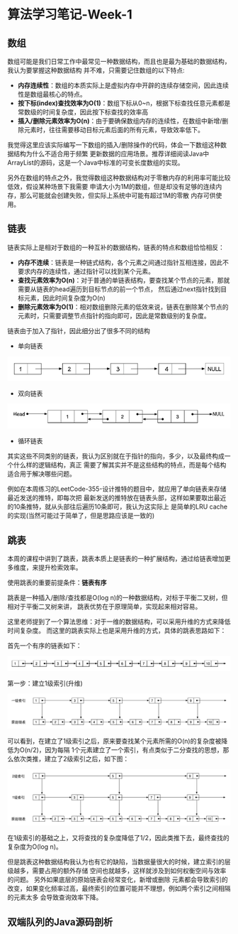 # 算法学习笔记-Week-1

## 数组

数组可能是我们日常工作中最常见一种数据结构，而且也是最为基础的数据结构，我认为要掌握这种数据结构
并不难，只需要记住数组的以下特点:

* **内存连续性**：数组的本质实际上是虚拟内存中开辟的连续存储空间，因此连续性是数组最核心的特点。
* **按下标(index)查找效率为O(1)**：数组下标从0~n，根据下标查找任意元素都是常数级的时间复杂度，因此按下标查找的效率高
* **插入/删除元素效率为O(n)**：由于要确保数组内存的连续性，在数组中新增/删除元素时，往往需要移动目标元素后面的所有元素，导致效率低下。

我觉得这里应该实际编写一下数组的插入/删除操作的代码，体会一下数组这种数据结构为什么不适合用于频繁
更新数据的应用场景。推荐详细阅读Java中ArrayList的源码，这是一个Java中标准的可变长度数组的实现。

另外在数组的特点之外，我觉得数组这种数据结构对于零散内存的利用率可能比较低效，假设某种场景下我需要
申请大小为1M的数组，但是却没有足够的连续内存，那么可能就会创建失败，但实际上系统中可能有超过1M的零散
内存可供使用。

## 链表

链表实际上是相对于数组的一种互补的数据结构，链表的特点和数组恰恰相反：

* **内存不连续**：链表是一种链式结构，各个元素之间通过指针互相连接，因此不要求内存的连续性，通过指针可以找到某个元素。
* **查找元素效率为O(n)**：对于普通的单链表结构，要查找某个节点的元素，那就需要从链表的head遍历到目标节点的前一个节点，
然后通过next指针找到目标元素，因此时间复杂度为O(n)
* **删除元素效率为O(1)**：相对数组删除元素的低效来说，链表在删除某个节点的元素时，只需要调整节点指针的指向即可，因此是常数级别的复杂度。

链表由于加入了指针，因此细分出了很多不同的结构

* 单向链表

![单向链表](resources/单向链表.png)

* 双向链表

![双向链表](resources/双向链表.png)

* 循环链表

其实这些不同类别的链表，我认为区别就在于指针的指向，多少，以及最终构成一个什么样的逻辑结构，真正
需要了解其实并不是这些结构的特点，而是每个结构适合用于解决哪些问题。

例如在本周练习的LeetCode-355-设计推特的题目中，就应用了单向链表来存储最近发送的推特，即每次把
最新发送的推特放在链表头部，这样如果要取出最近的10条推特，就从头部往后遍历10条即可，我认为这实际上
是简单的LRU cache的实现(当然可能过于简单了，但是思路应该是一致的)

## 跳表

本周的课程中讲到了跳表，跳表本质上是链表的一种扩展结构，通过给链表增加更多维度，来提升检索效率。

使用跳表的重要前提条件：**链表有序**

跳表是一种插入/删除/查找都是O(log n)的一种数据结构，对标于平衡二叉树，但相对于平衡二叉树来讲，
跳表优势在于原理简单，实现起来相对容易。

这里老师提到了一个算法思维：对于一维的数据结构，可以采用升维的方式来降低时间复杂度。
而这里的跳表实际上也是采用升维的方式，具体的跳表思路如下：

首先一个有序的链表如下：

![原始链表](resources/跳表-原始链表.png)

第一步：建立1级索引(升维)

![1级索引](resources/跳表-1级索引.png)

可以看到，在建立了1级索引之后，原来要查找某个元素所需的O(n)的复杂度被降低为O(n/2)，因为每隔
1个元素建立了一个索引，有点类似于二分查找的思想，那么依次类推，建立了2级索引之后，如下图：

![2级索引](resources/跳表-2级索引.png)

在1级索引的基础之上，又将查找的复杂度降低了1/2，因此类推下去，最终查找的复杂度为O(log n)。

但是跳表这种数据结构我认为也有它的缺陷，当数据量很大的时候，建立索引的层级越多，需要占用的额外存储
空间也就越多，这样就涉及到如何权衡空间与效率的问题。 另外如果底层的原始链表会经常变化，新增或删除
元素都会导致索引的改变，如果变化频率过高，最终索引的位置可能并不理想，例如两个索引之间相隔的元素太多
会导致查询效率下降。

## 双端队列的Java源码剖析

